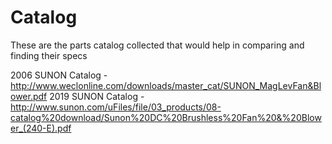 # Catalog
These are the parts catalog collected that would help in comparing and finding their specs

2006 SUNON Catalog - http://www.weclonline.com/downloads/master_cat/SUNON_MagLevFan&Blower.pdf
2019 SUNON Catalog - http://www.sunon.com/uFiles/file/03_products/08-catalog%20download/Sunon%20DC%20Brushless%20Fan%20&%20Blower_(240-E).pdf
